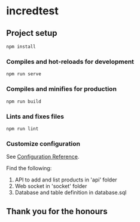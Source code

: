 # incredtest

## Project setup
```
npm install
```

### Compiles and hot-reloads for development
```
npm run serve
```

### Compiles and minifies for production
```
npm run build
```

### Lints and fixes files
```
npm run lint
```

### Customize configuration
See [Configuration Reference](https://cli.vuejs.org/config/).

Find the following:
1. API to add and list products in 'api' folder
2. Web socket in 'socket' folder
3. Database and table definition in database.sql

## Thank you for the honours
